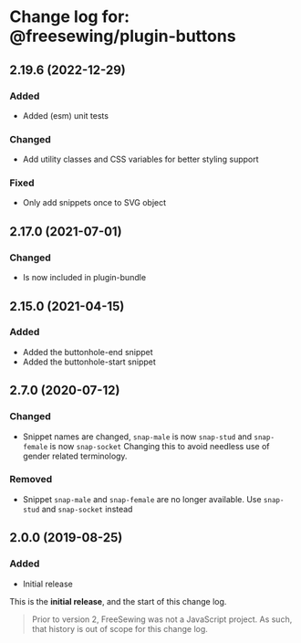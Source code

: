 # Change log for: @freesewing/plugin-buttons


## 2.19.6 (2022-12-29)

### Added

 - Added (esm) unit tests

### Changed

 - Add utility classes and CSS variables for better styling support

### Fixed

 - Only add snippets once to SVG object

## 2.17.0 (2021-07-01)

### Changed

 - Is now included in plugin-bundle

## 2.15.0 (2021-04-15)

### Added

 - Added the buttonhole-end snippet
 - Added the buttonhole-start snippet

## 2.7.0 (2020-07-12)

### Changed

 - Snippet names are changed, `snap-male` is now `snap-stud` and `snap-female` is now `snap-socket` Changing this to avoid needless use of gender related terminology.

### Removed

 - Snippet `snap-male` and `snap-female` are no longer available. Use `snap-stud` and `snap-socket` instead

## 2.0.0 (2019-08-25)

### Added

 - Initial release


This is the **initial release**, and the start of this change log.

> Prior to version 2, FreeSewing was not a JavaScript project.
> As such, that history is out of scope for this change log.

